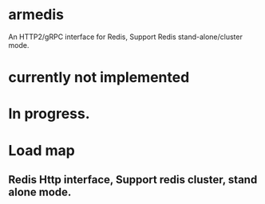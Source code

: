 # armedis
An HTTP2/gRPC interface for Redis, Support Redis stand-alone/cluster mode.

# currently not implemented
# In progress.

# Load map
## Redis Http interface, Support redis cluster, stand alone mode.

<!--
add testcase for service.
for description

// # https://github.com/moon4311/gradle_boot

0. established every type of redis.

1. type of redis config
- single master
- master-slave
- master-slave with sentinel
- cluster

2. test
- connect each type of redis and test
- test : set, get, hget, mget, mset etc...

3. support grpc.

4. support topology provider for each type of redis, except single node.

5. Add circuit breaker feature.

6. Add spring actuator feature and configuration.
	- done.

7. What the difference in applying gradle plugin
plugins vs apply plugin  
apply plugin: 'someplugin1'

plugins {
   id 'org.hidetake.ssh' version '1.1.2'
}

https://stackoverflow.com/questions/32352816/what-the-difference-in-applying-gradle-plugin
	
----------- known issue ----------
* READONLY You can't write against a read only slave.
Need RedisServerDetector debugging
-->